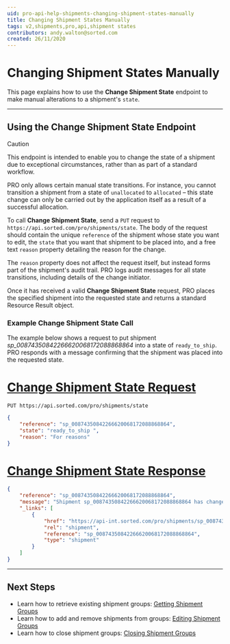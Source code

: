 ```yaml
---
uid: pro-api-help-shipments-changing-shipment-states-manually
title: Changing Shipment States Manually
tags: v2,shipments,pro,api,shipment states
contributors: andy.walton@sorted.com
created: 26/11/2020
---
```

# Changing Shipment States Manually

This page explains how to use the **Change Shipment State** endpoint to make manual alterations to a shipment's `state`.

---

## Using the Change Shipment State Endpoint

> [!CAUTION]
> This endpoint is intended to enable you to change the state of a shipment due to exceptional circumstances, rather than as part of a standard workflow. 
>
> PRO only allows certain manual state transitions. For instance, you cannot transition a shipment from a state of `unallocated` to `allocated` – this state change can only be carried out by the application itself as a result of a successful allocation.

To call **Change Shipment State**, send a `PUT` request to `https://api.sorted.com/pro/shipments/state`. The body of the request should contain the unique `reference` of the shipment whose state you want to edit, the `state` that you want that shipment to be placed into, and a free text `reason` property detailing the reason for the change. 

The `reason` property does not affect the request itself, but instead forms part of the shipment's audit trail. PRO logs audit messages for all state transitions, including details of the change initiator.

Once it has received a valid **Change Shipment State** request, PRO places the specified shipment into the requested state and returns a standard Resource Result object.

### Example Change Shipment State Call

The example below shows a request to put shipment _sp_00874350842266620068172088868864_ into a state of `ready_to_ship`. PRO responds with a message confirming that the shipment was placed into the requested state.

# [Change Shipment State Request](#tab/change-shipment-state-request)

`PUT https://api.sorted.com/pro/shipments/state`

```json
{
	"reference": "sp_00874350842266620068172088868864",
	"state": "ready_to_ship	",
	"reason": "For reasons"
}
```

# [Change Shipment State Response](#tab/change-shipment-state-response)

```json
{
    "reference": "sp_00874350842266620068172088868864",
    "message": "Shipment sp_00874350842266620068172088868864 has changed state to ready_to_ship",
    "_links": [
        {
            "href": "https://api-int.sorted.com/pro/shipments/sp_00874350842266620068172088868864",
            "rel": "shipment",
            "reference": "sp_00874350842266620068172088868864",
            "type": "shipment"
        }
    ]
}
```
---

## Next Steps

* Learn how to retrieve existing shipment groups: [Getting Shipment Groups](/pro/api/shipments/getting_shipment_groups.html)
* Learn how to add and remove shipments from groups: [Editing Shipment Groups](/pro/api/shipments/editing_shipment_groups.html)
* Learn how to close shipment groups: [Closing Shipment Groups](/pro/api/shipments/closing_shipment_groups.html)